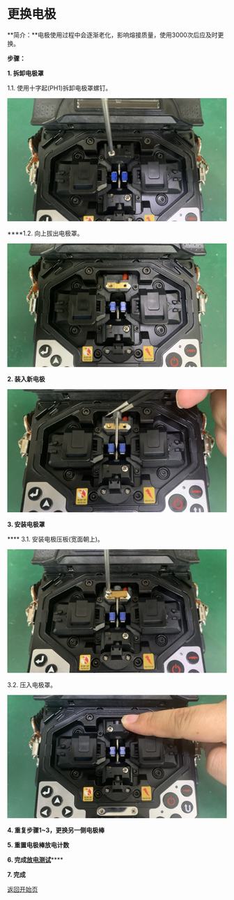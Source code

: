 # 更换电极

**简介：**电极使用过程中会逐渐老化，影响熔接质量，使用3000次后应及时更换。

**步骤：**

**1. 拆卸电极罩**

   1.1. 使用十字起\(PH1\)拆卸电极罩螺钉。

![](../.gitbook/assets/remove-electrode-shell-screw-640-360.png)

   ****1.2. 向上拔出电极罩。

![](../.gitbook/assets/pullup-electrode-shell-640-360.png)

**2. 装入新电极**

![](../.gitbook/assets/put-in-a-new-electrode-640-360.png)

**3. 安装电极罩**

 ****  3.1. 安装电极压板\(宽面朝上\)。

![](../.gitbook/assets/install-electrode-plate-640-360.png)

   3.2. 压入电极罩。

![](../.gitbook/assets/press-in-electrode-shell-640-360.png)

**4. 重复步骤1~3，更换另一侧电极棒**

**5. 重置电极棒放电计数**

**6. 完成**[**放电测试**](fang-dian-ce-shi.md)\*\*\*\*

**7. 完成**



[返回开始页](../)

